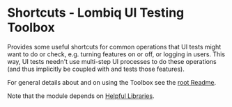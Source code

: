 # Shortcuts - Lombiq UI Testing Toolbox



Provides some useful shortcuts for common operations that UI tests might want to do or check, e.g. turning features on or off, or logging in users. This way, UI tests needn't use multi-step UI processes to do these operations (and thus implicitly be coupled with and tests those features).
 
For general details about and on using the Toolbox see the [root Readme](../Readme.md).

Note that the module depends on [Helpful Libraries](https://github.com/Lombiq/Helpful-Libraries).
